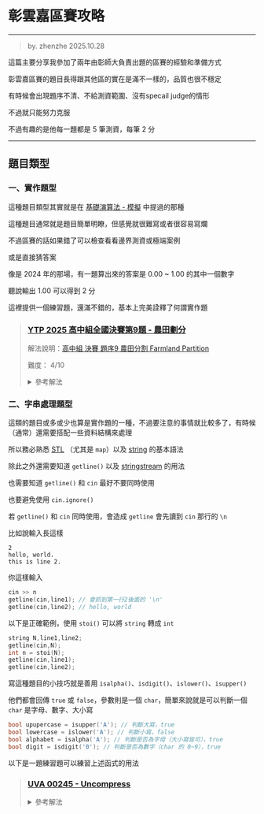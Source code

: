 # 彰雲嘉區賽攻略

---

> by. zhenzhe 2025.10.28

這篇主要分享我參加了兩年由彰師大負責出題的區賽的經驗和準備方式

彰雲嘉區賽的題目長得跟其他區的實在是滿不一樣的，品質也很不穩定

有時候會出現題序不清、不給測資範圍、沒有specail judge的情形

不過就只能努力克服

不過有趣的是他每一題都是 $5$ 筆測資，每筆 $2$ 分

---

## 題目類型

### 一、實作題型

這種題目類型其實就是在 [基礎演算法 - 模擬](https://zhenzhehz.github.io/CP_Note/#Basic/Implement.md) 中提過的那種

這種題目通常就是題目簡單明瞭，但感覺就很難寫或者很容易寫爛

不過區賽的話如果錯了可以檢查看看邊界測資或極端案例

或是直接猜答案

像是 2024 年的那場，有一題算出來的答案是 $0.00$ ~ $1.00$ 的其中一個數字

聽說輸出 $1.00$ 可以得到 $2$ 分

這裡提供一個練習題，還滿不錯的，基本上完美詮釋了何謂實作題

> ### [YTP 2025 高中組全國決賽第9題 - 農田劃分](https://oj.ntucpc.org/problems/959)
>
> 解法說明：[高中組 決賽 題序9 農田分割 Farmland Partition](https://www.youtube.com/watch?v=VMnR6JhXkQg)
>
> 難度： $4/10$
> <details>
>   <summary> 參考解法 </summary>
> 
> ```cpp
> // Author : Zhenzhe
> // Problem : https://oj.ntucpc.org/problems/959
> #include <bits/stdc++.h>
> #define int int64_t
> using namespace std;
> int H,W,arrange[15][15];
> struct Special {int x,y,area;};
> vector<Special> place;
> bool valid(int x, int y, int h, int w) {
>     if(x + h - 1 > H || y + w - 1 > W) return false;
>     for(int i = 0; i < h; i++) {
>         for(int j = 0; j < w; j++) {
>             if(arrange[x+i][y+j] > 0) return false; 
>         }
>     } 
>     return true;
> }
> void apply(int x, int y, int h, int w, int id) {
>     for(int i = 0; i < h; i++) {
>         for(int j = 0; j < w; j++) {
>             arrange[x+i][y+j] = id;
>         }
>     }
> }
> bool dfs(int idx) {
>     if(idx == (int)place.size()) return true;
>     auto &[x,y,area] = place[idx];
>     for(int h=1; h<=area; h++) {
>         if(area % h != 0) continue;
>         int w = area / h;
>         for(int sx = max((int) 1,x-h+1); sx <= x; sx++) {
>             for(int sy = max((int) 1,y-w+1); sy <= y; sy++) {
>                 if(!valid(sx, sy, h, w)) continue;
>                 apply(sx, sy, h, w, idx+1);
>                 if(dfs(idx+1)) return true;
>                 apply(sx, sy, h, w, 0);
>             }
>         }
>     }
>     return false;
> }
> signed main() {
>     cin.tie(nullptr)->ios_base::sync_with_stdio(0);
>     cin >> H >> W;
>     int x;
>     for(int i = 1; i <= H; i++) {
>         for(int j = 1; j <= W; j++) {
>             cin >> x;
>             if(x > 0) place.push_back({i,j,x});
>         }
>     }
>     dfs(0);
>     for(int i = 1; i <= H; i++) {
>         for(int j = 1; j <= W; j++) {
>             cout << arrange[i][j] << " \n"[j==W];
>         }
>     }
>     return 0;
> }
> ```
> </details>

### 二、字串處理題型

這類的題目或多或少也算是實作題的一種，不過要注意的事情就比較多了，有時候（通常）還需要搭配一些資料結構來處理

所以務必熟悉 [STL](https://zhenzhehz.github.io/CP_Note/#STL/map.md) （尤其是 `map`）以及 [string](https://zhenzhehz.github.io/CP_Note/#STL/string.md) 的基本語法

除此之外還需要知道 `getline()` 以及 [stringstream](https://zhenzhehz.github.io/CP_Note/#Syntax/optimize.md) 的用法

也需要知道 `getline()` 和 `cin` 最好不要同時使用

也要避免使用 `cin.ignore()`

若 `getline()` 和 `cin` 同時使用，會造成 `getline` 會先讀到 `cin` 那行的 `\n`

比如說輸入長這樣

```
2
hello, world.
this is line 2.
```

你這樣輸入

```cpp
cin >> n
getline(cin,line1); // 會抓到第一行2後面的 '\n'
getline(cin,line2); // hello, world
```

以下是正確範例，使用 `stoi()` 可以將 `string` 轉成 `int`

```cpp
string N,line1,line2;
getline(cin,N);
int n = stoi(N);
getline(cin,line1);
getline(cin,line2);
```

寫這種題目的小技巧就是善用 `isalpha()`、`isdigit()`、`islower()`、`isupper()`

他們都會回傳 `true` 或 `false`，參數則是一個 `char`，簡單來說就是可以判斷一個 `char` 是字母、數字、大小寫

```cpp
bool upupercase = isupper('A'); // 判斷大寫，true
bool lowercase = islower('A'); // 判斷小寫，false
bool alphabet = isalpha('A'); // 判斷是否為字母（大小寫皆可），true
bool digit = isdigit('0'); // 判斷是否為數字（char 的 0~9），true
```

以下是一題練習題可以練習上述函式的用法

> ### [UVA 00245 - Uncompress](https://zerojudge.tw/ShowProblem?problemid=e569)
>
> <details>
>   <summary> 參考解法 </summary>
> ```cpp
> // Author : Zhenzhe
> // Problem : https://zerojudge.tw/ShowProblem?problemid=e569
> #include <bits/stdc++.h>
> #define int int64_t
> using namespace std;
> void inspect(string &str) {
>     while(str.back() == '\r' || str.back() == '\n') {
>         str.pop_back();
>     }
> }
> signed main() {
>     cin.tie(nullptr)->ios_base::sync_with_stdio(0);
>     string line, word;
>     int index;
>     vector<string> lst;
>     while(getline(cin, line)) {
>         // init
>         inspect(line);
>         if(line == "0") break;
>         word.clear();
>         index = 0;
>         line.push_back('\n');
>         // handle
>         for(auto &ch : line) {
>             if(isalpha(ch)) word.push_back(ch);
>             else if(isdigit(ch)) index *= 10, index += ch - '0';
>             else {
>                 // check word
>                 if(!word.empty()) {
>                     cout << word;
>                     lst.push_back(word);
>                     word.clear();
>                 }
>                 // check number to substitute
>                 if(index != 0) {
>                     int sz = lst.size();
>                     cout << lst[sz - index];
>                     string tmp = lst[sz-index];
>                     lst.erase(lst.end() - index);
>                     lst.push_back(tmp);
>                     index = 0;
>                 }
>                 cout << ch;
>             }
>         }
>     }
>     return 0;
> }
> ```
> </details>
